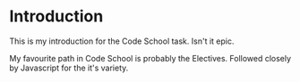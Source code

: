 Introduction
============

This is my introduction for the Code School task. Isn't it epic.

My favourite path in Code School is probably the Electives. Followed closely by
Javascript for the it's variety. 
